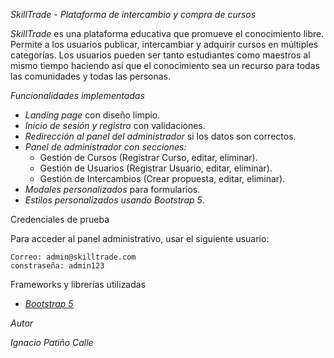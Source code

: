 *SkillTrade - Plataforma de intercambio y compra de cursos*

*SkillTrade* es una plataforma educativa que promueve el conocimiento libre.
Permite a los usuarios publicar, intercambiar y adquirir cursos en múltiples categorías. Los usuarios pueden ser tanto estudiantes como maestros al mismo tiempo haciendo así que el conocimiento sea un recurso para todas las comunidades y todas las personas.

*Funcionalidades implementadas*

- *Landing page* con diseño limpio.
- *Inicio de sesión y registro* con validaciones.
- *Redirección al panel del administrador* si los datos son correctos.
- *Panel de administrador con secciones:*
  - Gestión de Cursos (Registrar Curso, editar, eliminar).
  - Gestión de Usuarios (Registrar Usuario, editar, eliminar).
  - Gestión de Intercambios (Crear propuesta, editar, eliminar).
- *Modales personalizados* para formularios.
- *Estilos personalizados usando Bootstrap 5*.

Credenciales de prueba

Para acceder al panel administrativo, usar el siguiente usuario:

    Correo: admin@skilltrade.com
    constraseña: admin123

Frameworks y librerías utilizadas

- *[Bootstrap 5](https://getbootstrap.com/)*

*Autor*

*Ignacio Patiño Calle*